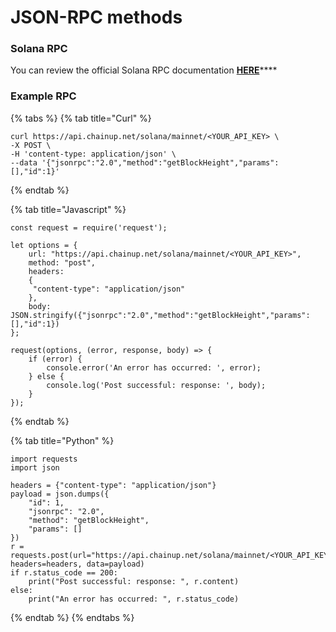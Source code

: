 # JSON-RPC methods

### Solana RPC

You can review the official Solana RPC documentation [**HERE**](https://docs.solana.com/developing/clients/jsonrpc-api)****

### Example RPC

{% tabs %}
{% tab title="Curl" %}
```
curl https://api.chainup.net/solana/mainnet/<YOUR_API_KEY> \
-X POST \
-H 'content-type: application/json' \
--data '{"jsonrpc":"2.0","method":"getBlockHeight","params":[],"id":1}' 
```
{% endtab %}

{% tab title="Javascript" %}
```
const request = require('request');

let options = {
    url: "https://api.chainup.net/solana/mainnet/<YOUR_API_KEY>",
    method: "post",
    headers:
    { 
     "content-type": "application/json"
    },
    body: JSON.stringify({"jsonrpc":"2.0","method":"getBlockHeight","params":[],"id":1})
};

request(options, (error, response, body) => {
    if (error) {
        console.error('An error has occurred: ', error);
    } else {
        console.log('Post successful: response: ', body);
    }
});
```
{% endtab %}

{% tab title="Python" %}
```
import requests
import json

headers = {"content-type": "application/json"}
payload = json.dumps({
    "id": 1,
    "jsonrpc": "2.0",
    "method": "getBlockHeight",
    "params": []
})
r = requests.post(url="https://api.chainup.net/solana/mainnet/<YOUR_API_KEY>", headers=headers, data=payload)
if r.status_code == 200:
    print("Post successful: response: ", r.content)
else:
    print("An error has occurred: ", r.status_code)
```
{% endtab %}
{% endtabs %}
